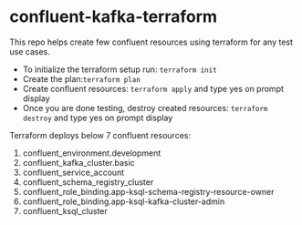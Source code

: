 # confluent-kafka-terraform
This repo helps create few confluent resources using terraform for any test use cases.

- To initialize the terraform setup run: `terraform init`
- Create the plan:`terraform plan`
- Create confluent resources: `terraform apply` and type yes on prompt display
- Once you are done testing, destroy created resources: `terraform destroy` and type yes on prompt display

Terraform deploys below 7 confluent resources:
1. confluent_environment.development
2. confluent_kafka_cluster.basic
3. confluent_service_account
4. confluent_schema_registry_cluster
5. confluent_role_binding.app-ksql-schema-registry-resource-owner
6. confluent_role_binding.app-ksql-kafka-cluster-admin
7. confluent_ksql_cluster
